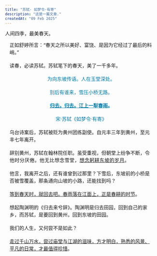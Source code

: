 ```yaml
---
title: "苏轼- 如梦令·有寄"
description: "这是一篇文章."
createdAt: "09 Feb 2025"
---
```


<span style="font-size: 16px;">人间四季，最美春天。</span><span leaf=""><br></span></p><p style="margin-bottom: 20px; margin-left: 15px; margin-right: 15px;"><span style="font-size: 16px;">正如舒婷所言：“春天之所以美好、富饶、是因为它经过了最后的料峭。”</span></p><p style="margin-bottom: 20px; margin-left: 15px; margin-right: 15px;"><span style="font-size: 16px;">读春，必读苏轼。苏轼笔下的春天，美了一千多年。</span></p><p style="margin-bottom: 20px; margin-left: 15px; margin-right: 15px; text-align: center;"><span style="color: #007aaa; font-size: 16px;">为向东坡传语。人在玉堂深处。</span></p><p style="margin-bottom: 20px; margin-left: 15px; margin-right: 15px; text-align: center;"><span style="color: #007aaa; font-size: 16px;">别后有谁来，雪压小桥无路。</span></p><p style="margin-bottom: 20px; margin-left: 15px; margin-right: 15px; text-align: center;"><span style="color: #007aaa; font-size: 16px;"><strong><u>归去。归去。江上一犁春雨</u>。</strong></span></p><p style="margin-bottom: 20px; margin-left: 15px; margin-right: 15px; text-align: center;"><span style="color: #007aaa; font-size: 16px;">宋·苏轼《如梦令·有寄》</span></p><p style="margin-bottom: 20px; margin-left: 15px; margin-right: 15px;"><span style="font-size: 16px;">乌台诗案后，苏轼被贬为黄州团练副使。自元丰三年到黄州，至元丰七年离开。</span></p><p style="margin-bottom: 20px; margin-left: 15px; margin-right: 15px;"><span style="font-size: 16px;">辞别黄州，苏轼在翰林院任职。虽受重视，但朝堂上纷争不断，</span><span style="caret-color: var(--weui-BRAND); font-size: 16px; letter-spacing: 0.034em;">令他时分厌倦。</span><span style="caret-color: var(--weui-BRAND); font-size: 16px; letter-spacing: 0.034em;">他无比想念雪堂，<u>想念躬耕东坡的岁月</u>。</span></p><p style="margin-bottom: 20px; margin-left: 15px; margin-right: 15px;"><span style="font-size: 16px;">他言，我离开之后，还有谁曾到过那里？下雪后，东坡前的小桥是否被雪覆盖，那条通向山坡的小路，还能找到吗？</span></p><p style="margin-bottom: 20px; margin-left: 15px; margin-right: 15px;"><span style="font-size: 16px;"><u>等到春天时，就回去吧。春雨落在江面上，正是春耕的时节</u>。</span></p><p style="margin-bottom: 20px; margin-left: 15px; margin-right: 15px;"><span style="font-size: 16px;">想起陶渊明的《归去来兮辞》。陶渊明是归去田园，回到自己的家乡，而苏轼，是要回到黄州，回到东坡的田园。</span></p><p style="margin-bottom: 20px; margin-left: 15px; margin-right: 15px;"><span style="font-size: 16px;">我们的人生，又何尝不是如此？</span></p><p style="margin-bottom: 20px; margin-left: 15px; margin-right: 15px;"><span style="font-size: 16px;"><u>走过千山万水，尝过庙堂与江湖的滋味，方才明白，熟悉的风景、平凡的日常，才最值得珍惜</u>。</span>

